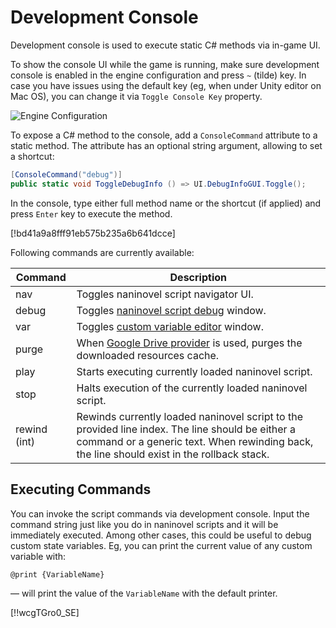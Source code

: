 ﻿# Development Console

Development console is used to execute static C# methods via in-game UI.

To show the console UI while the game is running, make sure development console is enabled in the engine configuration and press `~` (tilde) key. In case you have issues using the default key (eg, when under Unity editor on Mac OS), you can change it via `Toggle Console Key` property.

![Engine Configuration](https://i.gyazo.com/bc56a837c03d198e2d8141bdebc2e696.png)


To expose a C# method to the console, add a `ConsoleCommand` attribute to a static method. The attribute has an optional string argument, allowing to set a shortcut:

```csharp
[ConsoleCommand("debug")]
public static void ToggleDebugInfo () => UI.DebugInfoGUI.Toggle();
```

In the console, type either full method name or the shortcut (if applied) and press `Enter` key to execute the method.

[!bd41a9a8fff91eb575b235a6b641dcce]

Following commands are currently available:

Command | Description
--- | ---
nav | Toggles naninovel script navigator UI.
debug | Toggles [naninovel script debug](/guide/naninovel-scripts.md#scripts-debug) window.
var | Toggles [custom variable editor](/guide/custom-variables.md#variables-debug) window.
purge | When [Google Drive provider](/guide/resource-providers.md#google-drive) is used, purges the downloaded resources cache.
play | Starts executing currently loaded naninovel script.
stop | Halts execution of the currently loaded naninovel script.
rewind (int) | Rewinds currently loaded naninovel script to the provided line index. The line should be either a command or a generic text. When rewinding back, the line should exist in the rollback stack.

## Executing Commands

You can invoke the script commands via development console. Input the command string just like you do in naninovel scripts and it will be immediately executed. Among other cases, this could be useful to debug custom state variables. Eg, you can print the current value of any custom variable with:

```
@print {VariableName}
```

— will print the value of the `VariableName` with the default printer.

[!!wcgTGro0_SE]